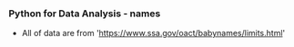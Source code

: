 ### Python for Data Analysis - names

- All of data are from 'https://www.ssa.gov/oact/babynames/limits.html'
